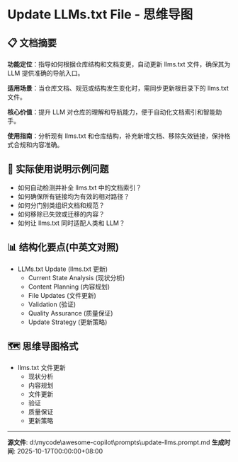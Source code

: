 # Update LLMs.txt File - 思维导图

## 📋 文档摘要

**功能定位**：指导如何根据仓库结构和文档变更，自动更新 llms.txt 文件，确保其为 LLM 提供准确的导航入口。

**适用场景**：当仓库文档、规范或结构发生变化时，需同步更新根目录下的 llms.txt 文件。

**核心价值**：提升 LLM 对仓库的理解和导航能力，便于自动化文档索引和智能助手。

**使用指南**：分析现有 llms.txt 和仓库结构，补充新增文档、移除失效链接，保持格式合规和内容准确。

## 🎯 实际使用说明示例问题

- 如何自动检测并补全 llms.txt 中的文档索引？
- 如何确保所有链接均为有效的相对路径？
- 如何分门别类组织文档和规范？
- 如何移除已失效或迁移的内容？
- 如何让 llms.txt 同时适配人类和 LLM？

## 📊 结构化要点(中英文对照)

- LLMs.txt Update (llms.txt 更新)
  - Current State Analysis (现状分析)
  - Content Planning (内容规划)
  - File Updates (文件更新)
  - Validation (验证)
  - Quality Assurance (质量保证)
  - Update Strategy (更新策略)

## 🗺️ 思维导图格式

- llms.txt 文件更新
  - 现状分析
  - 内容规划
  - 文件更新
  - 验证
  - 质量保证
  - 更新策略

---
**源文件**: d:\mycode\awesome-copilot\prompts\update-llms.prompt.md
**生成时间**: 2025-10-17T00:00:00+08:00
